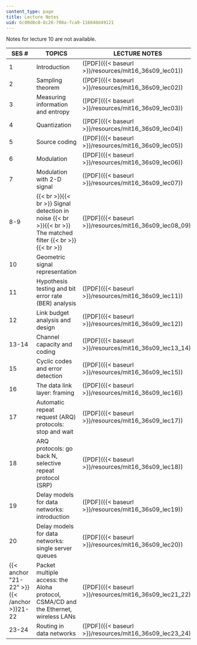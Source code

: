 ```yaml
---
content_type: page
title: Lecture Notes
uid: 6c00d0c0-8c26-700a-fca9-116840d49121
---
```


Notes for lecture 10 are not available.

| SES # | TOPICS | LECTURE NOTES |
| --- | --- | --- |
| 1 | Introduction | ([PDF]({{< baseurl >}}/resources/mit16_36s09_lec01)) |
| 2 | Sampling theorem | ([PDF]({{< baseurl >}}/resources/mit16_36s09_lec02)) |
| 3 | Measuring information and entropy | ([PDF]({{< baseurl >}}/resources/mit16_36s09_lec03)) |
| 4 | Quantization | ([PDF]({{< baseurl >}}/resources/mit16_36s09_lec04)) |
| 5 | Source coding | ([PDF]({{< baseurl >}}/resources/mit16_36s09_lec05)) |
| 6 | Modulation | ([PDF]({{< baseurl >}}/resources/mit16_36s09_lec06)) |
| 7 | Modulation with 2-D signal | ([PDF]({{< baseurl >}}/resources/mit16_36s09_lec07)) |
| 8-9 |  {{< br >}}{{< br >}} Signal detection in noise {{< br >}}{{< br >}} The matched filter {{< br >}}{{< br >}}  | ([PDF]({{< baseurl >}}/resources/mit16_36s09_lec08_09)) |
| 10 | Geometric signal representation | &nbsp; |
| 11 | Hypothesis testing and bit error rate (BER) analysis | ([PDF]({{< baseurl >}}/resources/mit16_36s09_lec11)) |
| 12 | Link budget analysis and design | ([PDF]({{< baseurl >}}/resources/mit16_36s09_lec12)) |
| 13-14 | Channel capacity and coding | ([PDF]({{< baseurl >}}/resources/mit16_36s09_lec13_14)) |
| 15 | Cyclic codes and error detection | ([PDF]({{< baseurl >}}/resources/mit16_36s09_lec15)) |
| 16 | The data link layer: framing | ([PDF]({{< baseurl >}}/resources/mit16_36s09_lec16)) |
| 17 | Automatic repeat request (ARQ) protocols: stop and wait | ([PDF]({{< baseurl >}}/resources/mit16_36s09_lec17)) |
| 18 | ARQ protocols: go back N, selective repeat protocol (SRP) | ([PDF]({{< baseurl >}}/resources/mit16_36s09_lec18)) |
| 19 | Delay models for data networks: introduction | ([PDF]({{< baseurl >}}/resources/mit16_36s09_lec19)) |
| 20 | Delay models for data networks: single server queues | ([PDF]({{< baseurl >}}/resources/mit16_36s09_lec20)) |
| {{< anchor "21-22" >}}{{< /anchor >}}21-22 | Packet multiple access: the Aloha protocol, CSMA/CD and the Ethernet, wireless LANs | ([PDF]({{< baseurl >}}/resources/mit16_36s09_lec21_22)) |
| 23-24 | Routing in data networks | ([PDF]({{< baseurl >}}/resources/mit16_36s09_lec23_24))